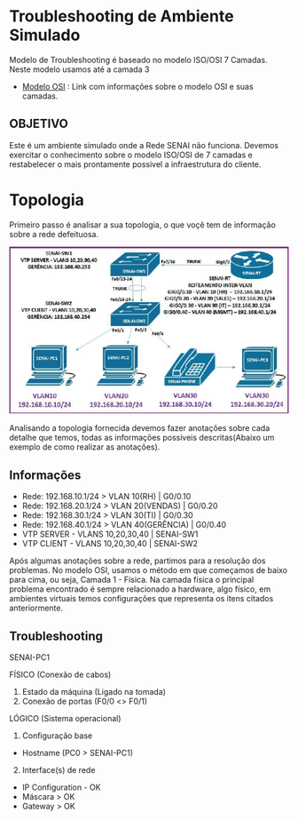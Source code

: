 # Troubleshooting de Ambiente Simulado

Modelo de Troubleshooting é baseado no modelo ISO/OSI 7 Camadas. Neste modelo usamos até a camada 3

- [Modelo OSI](https://pt.wikipedia.org/wiki/Modelo_OSI) : Link com informações sobre o modelo OSI e suas camadas.

## **OBJETIVO**

Este é um ambiente simulado onde a Rede SENAI não funciona. Devemos exercitar o conhecimento sobre o modelo ISO/OSI de 7 camadas e restabelecer o mais prontamente possivel a infraestrutura do cliente.

# Topologia

Primeiro passo é analisar a sua topologia, o que voçê tem de informação sobre a rede defeituosa.

![fluxograma](Photo-cenário.png)

Analisando a topologia fornecida devemos fazer anotações sobre cada detalhe que temos, todas as informações possiveis descritas(Abaixo um exemplo de como realizar as anotações).

## Informações

- Rede: 192.168.10.1/24 > VLAN 10(RH) | G0/0.10
- Rede: 192.168.20.1/24 > VLAN 20(VENDAS) | G0/0.20
- Rede: 192.168.30.1/24 > VLAN 30(TI) | G0/0.30
- Rede: 192.168.40.1/24 > VLAN 40(GERÊNCIA) | G0/0.40
- VTP SERVER - VLANS 10,20,30,40 | SENAI-SW1
- VTP CLIENT - VLANS 10,20,30,40 | SENAI-SW2

Após algumas anotações sobre a rede, partimos para a resolução dos problemas. No modelo OSI, usamos o método em que começamos de baixo para cima, ou seja, Camada 1 - Física. Na camada física o principal problema encontrado é sempre relacionado a hardware, algo físico, em ambientes virtuais temos configurações que representa os itens citados anteriormente.

## Troubleshooting

SENAI-PC1

FÍSICO (Conexão de cabos)
1. Estado da máquina 
	(Ligado na tomada)
2. Conexão de portas
		(F0/0 <> F0/1) 

LÓGICO (Sistema operacional)
1. Configuração base
* Hostname
	(PC0 > SENAI-PC1)

2. Interface(s) de rede
* IP Configuration - OK
* Máscara > OK
* Gateway > OK

